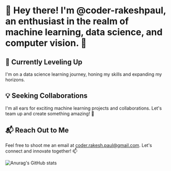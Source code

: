 # 👋 Hey there! I'm @coder-rakeshpaul, an enthusiast in the realm of machine learning, data science, and computer vision. 🚀

## 🌱 Currently Leveling Up
I'm on a data science learning journey, honing my skills and expanding my horizons.

## 💡 Seeking Collaborations
I'm all ears for exciting machine learning projects and collaborations. Let's team up and create something amazing! 🤝

## 📬 Reach Out to Me
Feel free to shoot me an email at coder.rakesh.paul@gmail.com. Let's connect and innovate together! 📫


![Anurag's GitHub stats](https://github-readme-stats.vercel.app/api?username=coder-rakeshpaul&show=reviews,discussions_started,discussions_answered,prs_merged,prs_merged_percentage)
<!---
coder-rakeshpaul/coder-rakeshpaul is a ✨ special ✨ repository because its `README.md` (this file) appears on your GitHub profile.
You can click the Preview link to take a look at your changes.
--->
